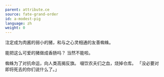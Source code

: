 ```yaml
---
parent: attribute.ce
source: fate-grand-order
id: a-modest-pig
language: zh
weight: 0
---
```


注定成为肉酱的弱小的猪，和与之心灵相通的友善蜘蛛。

能把这么可爱的猪做成香肠吗？
当然不能啦。

蜘蛛为了对抗命运，向人类高揭反旗。
啜饮农夫们之血，烧掉仓库。
「没必要对即将死去的你们说什么了。」
